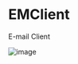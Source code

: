 # EMClient 
E-mail Client

![image](https://user-images.githubusercontent.com/48603149/92109834-02016f00-edea-11ea-84f8-8652e4712bd5.png)
